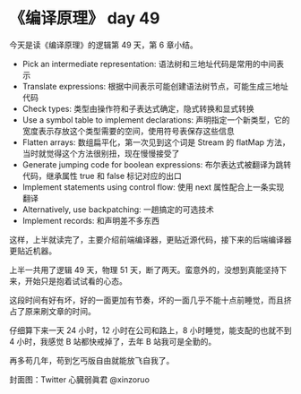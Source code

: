 # 《编译原理》 day 49

今天是读《编译原理》的逻辑第 49 天，第 6 章小结。

+ Pick an intermediate representation: 语法树和三地址代码是常用的中间表示
+ Translate expressions: 根据中间表示可能创建语法树节点，可能生成三地址代码
+ Check types: 类型由操作符和子表达式确定，隐式转换和显式转换
+ Use a symbol table to implement declarations: 声明指定一个新类型，它的宽度表示存放这个类型需要的空间，使用符号表保存这些信息
+ Flatten arrays: 数组扁平化，第一次见到这个词是 Stream 的 flatMap 方法，当时就觉得这个方法很别扭，现在慢慢接受了
+ Generate jumping code for boolean expressions: 布尔表达式被翻译为跳转代码，继承属性 true 和 false 标记对应的出口
+ Implement statements using control flow: 使用 next 属性配合上一条实现翻译
+ Alternatively, use backpatching: 一趟搞定的可选技术
+ Implement records: 和声明差不多东西

这样，上半就读完了，主要介绍前端编译器，更贴近源代码，接下来的后端编译器更贴近机器。

上半一共用了逻辑 49 天，物理 51 天，断了两天。蛮意外的，没想到真能坚持下来，开始只是抱着试试看的心态。

这段时间有好有坏，好的一面更加有节奏，坏的一面几乎不能十点前睡觉，而且挤占了原来刷文章的时间。

仔细算下来一天 24 小时，12 小时在公司和路上，8 小时睡觉，能支配的也就不到 4 小时，我感觉 B 站都快戒掉了，去年 B 站我可是全勤的。

再多苟几年，苟到乞丐版自由就能放飞自我了。

封面图：Twitter 心臓弱眞君 @xinzoruo